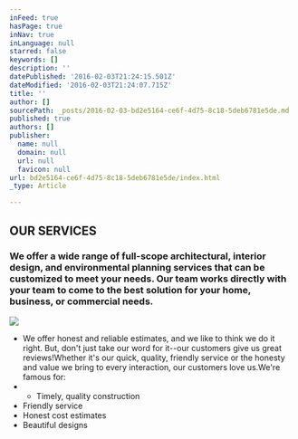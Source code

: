 ```yaml
---
inFeed: true
hasPage: true
inNav: true
inLanguage: null
starred: false
keywords: []
description: ''
datePublished: '2016-02-03T21:24:15.501Z'
dateModified: '2016-02-03T21:24:07.715Z'
title: ''
author: []
sourcePath: _posts/2016-02-03-bd2e5164-ce6f-4d75-8c18-5deb6781e5de.md
published: true
authors: []
publisher:
  name: null
  domain: null
  url: null
  favicon: null
url: bd2e5164-ce6f-4d75-8c18-5deb6781e5de/index.html
_type: Article

---
```

## OUR SERVICES 

### We offer a wide range of full-scope architectural, interior design, and environmental planning services that can be customized to meet your needs. Our team works directly with your team to come to the best solution for your home, business, or commercial needs.
![](https://s3-us-west-2.amazonaws.com/the-grid-img/p/48be8205b391114e5af7a941d530b199c0c0b697.jpg)

* We offer honest and reliable estimates, and we like to think we do it right. But, don't just take our word for it--our customers give us great reviews!Whether it's our quick, quality, friendly service or the honesty and value we bring to every interaction, our customers love us.We're famous for:​
*   * Timely, quality construction
  * Friendly service
  * Honest cost estimates
  * Beautiful designs